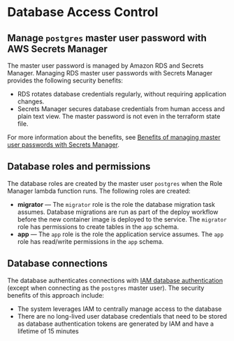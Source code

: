 # Database Access Control

## Manage `postgres` master user password with AWS Secrets Manager

The master user password is managed by Amazon RDS and Secrets Manager. Managing RDS master user passwords with Secrets Manager provides the following security benefits:

* RDS rotates database credentials regularly, without requiring application changes.
* Secrets Manager secures database credentials from human access and plain text view. The master password is not even in the terraform state file.

For more information about the benefits, see [Benefits of managing master user passwords with Secrets Manager](https://docs.aws.amazon.com/AmazonRDS/latest/UserGuide/rds-secrets-manager.html#rds-secrets-manager-benefits).

## Database roles and permissions

The database roles are created by the master user `postgres` when the Role Manager lambda function runs. The following roles are created:

* **migrator** — The `migrator` role is the role the database migration task assumes. Database migrations are run as part of the deploy workflow before the new container image is deployed to the service. The `migrator` role has permissions to create tables in the `app` schema.
* **app** — The `app` role is the role the application service assumes. The `app` role has read/write permissions in the `app` schema.

## Database connections

The database authenticates connections with [IAM database authentication](https://docs.aws.amazon.com/AmazonRDS/latest/UserGuide/UsingWithRDS.IAMDBAuth.html) (except when connecting as the `postgres` master user). The security benefits of this approach include:

* The system leverages IAM to centrally manage access to the database
* There are no long-lived user database credentials that need to be stored as database authentication tokens are generated by IAM and have a lifetime of 15 minutes
